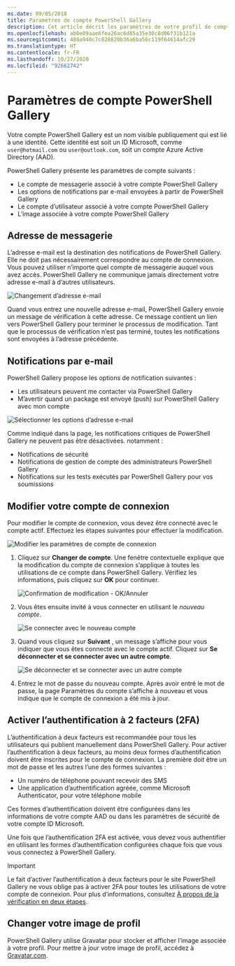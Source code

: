 ```yaml
---
ms.date: 09/05/2018
title: Paramètres de compte PowerShell Gallery
description: Cet article décrit les paramètres de votre profil de compte dans PowerShell Gallery
ms.openlocfilehash: ab0e09aae6fea26ac6d85a35e30c8d06f31b121a
ms.sourcegitcommit: 488a940c7c828820b36a6ba56c119f64614afc29
ms.translationtype: HT
ms.contentlocale: fr-FR
ms.lasthandoff: 10/27/2020
ms.locfileid: "92662742"
---
```

# <a name="powershell-gallery-account-settings"></a>Paramètres de compte PowerShell Gallery

Votre compte PowerShell Gallery est un nom visible publiquement qui est lié à une identité. Cette identité est soit un ID Microsoft, comme `user@hotmail.com` ou `user@outlook.com`, soit un compte Azure Active Directory (AAD).

PowerShell Gallery présente les paramètres de compte suivants :

- Le compte de messagerie associé à votre compte PowerShell Gallery
- Les options de notifications par e-mail envoyées à partir de PowerShell Gallery
- Le compte d’utilisateur associé à votre compte PowerShell Gallery
- L’image associée à votre compte PowerShell Gallery

## <a name="email-address"></a>Adresse de messagerie

L’adresse e-mail est la destination des notifications de PowerShell Gallery. Elle ne doit pas nécessairement correspondre au compte de connexion. Vous pouvez utiliser n’importe quel compte de messagerie auquel vous avez accès. PowerShell Gallery ne communique jamais directement votre adresse e-mail à d’autres utilisateurs.

![Changement d’adresse e-mail](media/managing-account/PSGallery_AcccountEmailAddress.png)

Quand vous entrez une nouvelle adresse e-mail, PowerShell Gallery envoie un message de vérification à cette adresse. Ce message contient un lien vers PowerShell Gallery pour terminer le processus de modification. Tant que le processus de vérification n’est pas terminé, toutes les notifications sont envoyées à l’adresse précédente.

## <a name="email-notifications"></a>Notifications par e-mail

PowerShell Gallery propose les options de notification suivantes :

- Les utilisateurs peuvent me contacter via PowerShell Gallery
- M’avertir quand un package est envoyé (push) sur PowerShell Gallery avec mon compte

![Sélectionner les options d’adresse e-mail](media/managing-account/PSGallery_AccountEmailOptions.png)

Comme indiqué dans la page, les notifications critiques de PowerShell Gallery ne peuvent pas être désactivées.
notamment :

- Notifications de sécurité
- Notifications de gestion de compte des administrateurs PowerShell Gallery
- Notifications sur les tests exécutés par PowerShell Gallery pour vos soumissions

## <a name="change-your-login-account"></a>Modifier votre compte de connexion

Pour modifier le compte de connexion, vous devez être connecté avec le compte actif. Effectuez les étapes suivantes pour effectuer la modification.

![Modifier les paramètres de compte de connexion](media/managing-account/PSGallery_LoginAccountSettings.png)

1. Cliquez sur **Changer de compte**. Une fenêtre contextuelle explique que la modification du compte de connexion s’applique à toutes les utilisations de ce compte dans PowerShell Gallery. Vérifiez les informations, puis cliquez sur **OK** pour continuer.

   ![Confirmation de modification - OK/Annuler](media/managing-account/PSGallery_LoginAccountChange-1.png)

2. Vous êtes ensuite invité à vous connecter en utilisant le _nouveau compte_.

   ![Se connecter avec le nouveau compte](media/managing-account/PSGallery_LoginAccountChange-2.png)

3. Quand vous cliquez sur **Suivant** , un message s’affiche pour vous indiquer que vous êtes connecté avec le compte actif.
   Cliquez sur **Se déconnecter et se connecter avec un autre compte**.

   ![Se déconnecter et se connecter avec un autre compte](media/managing-account/PSGallery_LoginAccountChange-3.png)

4. Entrez le mot de passe du nouveau compte. Après avoir entré le mot de passe, la page Paramètres du compte s’affiche à nouveau et vous indique que le compte de connexion a été mis à jour.

## <a name="enable-two-factor-authentication-2fa"></a>Activer l’authentification à 2 facteurs (2FA)

L’authentification à deux facteurs est recommandée pour tous les utilisateurs qui publient manuellement dans PowerShell Gallery. Pour activer l’authentification à deux facteurs, au moins deux formes d’authentification doivent être inscrites pour le compte de connexion. La première doit être un mot de passe et les autres l’une des formes suivantes :

- Un numéro de téléphone pouvant recevoir des SMS
- Une application d’authentification agréée, comme Microsoft Authenticator, pour votre téléphone mobile

Ces formes d’authentification doivent être configurées dans les informations de votre compte AAD ou dans les paramètres de sécurité de votre compte ID Microsoft.

Une fois que l’authentification 2FA est activée, vous devez vous authentifier en utilisant les formes d’authentification configurées chaque fois que vous vous connectez à PowerShell Gallery.

> [!IMPORTANT]
> Le fait d’activer l’authentification à deux facteurs pour le site PowerShell Gallery ne vous oblige pas à activer 2FA pour toutes les utilisations de votre compte de connexion. Pour plus d’informations, consultez [À propos de la vérification en deux étapes](https://support.microsoft.com/help/12408/microsoft-account-about-two-step-verification).

## <a name="change-your-profile-picture"></a>Changer votre image de profil

PowerShell Gallery utilise Gravatar pour stocker et afficher l’image associée à votre profil. Pour mettre à jour votre image de profil, accédez à [Gravatar.com](http://www.gravatar.com/).
